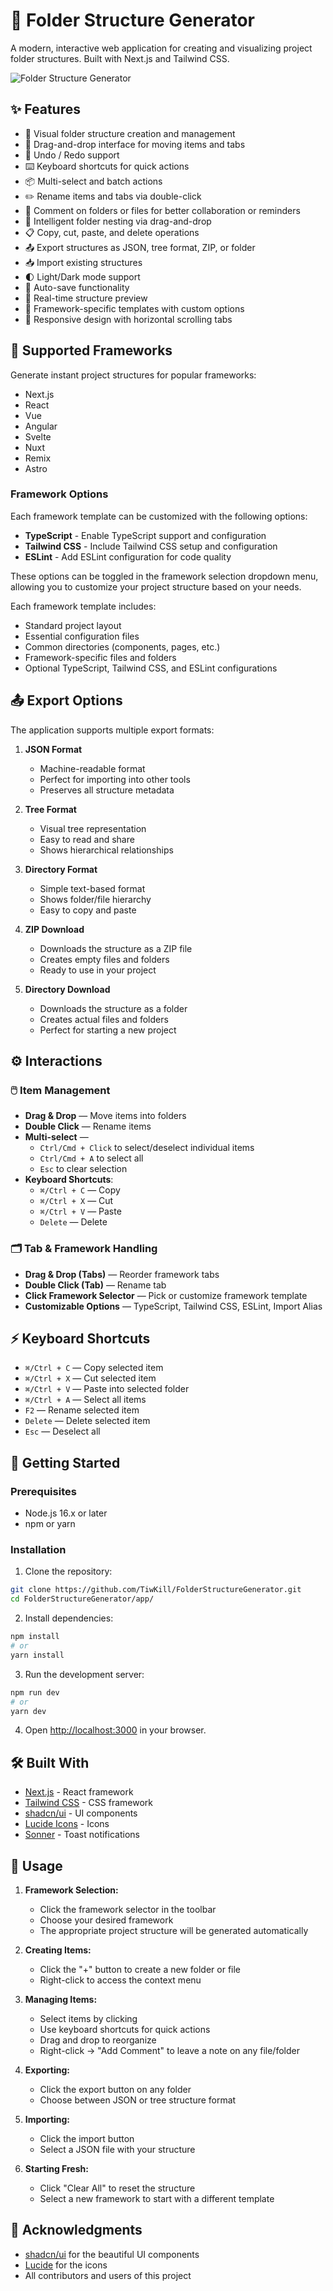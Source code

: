 # 📁 Folder Structure Generator

A modern, interactive web application for creating and visualizing project folder structures. Built with Next.js and Tailwind CSS.

![Folder Structure Generator](public/preview.png)

## ✨ Features

- 🌳 Visual folder structure creation and management
- 🎯 Drag-and-drop interface for moving items and tabs
- 🔄 Undo / Redo support
- ⌨️ Keyboard shortcuts for quick actions
- 📦 Multi-select and batch actions
- ✏️ Rename items and tabs via double-click
- 💬 Comment on folders or files for better collaboration or reminders
- 🧠 Intelligent folder nesting via drag-and-drop
- 📋 Copy, cut, paste, and delete operations
- 📤 Export structures as JSON, tree format, ZIP, or folder
- 📥 Import existing structures
- 🌓 Light/Dark mode support
- 💾 Auto-save functionality
- 🔄 Real-time structure preview
- 🎁 Framework-specific templates with custom options
- 📱 Responsive design with horizontal scrolling tabs

## 🎁 Supported Frameworks

Generate instant project structures for popular frameworks:

- Next.js
- React
- Vue
- Angular
- Svelte
- Nuxt
- Remix
- Astro

### Framework Options

Each framework template can be customized with the following options:

- **TypeScript** - Enable TypeScript support and configuration
- **Tailwind CSS** - Include Tailwind CSS setup and configuration
- **ESLint** - Add ESLint configuration for code quality

These options can be toggled in the framework selection dropdown menu, allowing you to customize your project structure based on your needs.

Each framework template includes:
- Standard project layout
- Essential configuration files
- Common directories (components, pages, etc.)
- Framework-specific files and folders
- Optional TypeScript, Tailwind CSS, and ESLint configurations

## 📤 Export Options

The application supports multiple export formats:

1. **JSON Format**
   - Machine-readable format
   - Perfect for importing into other tools
   - Preserves all structure metadata

2. **Tree Format**
   - Visual tree representation
   - Easy to read and share
   - Shows hierarchical relationships

3. **Directory Format**
   - Simple text-based format
   - Shows folder/file hierarchy
   - Easy to copy and paste

4. **ZIP Download**
   - Downloads the structure as a ZIP file
   - Creates empty files and folders
   - Ready to use in your project

5. **Directory Download**
   - Downloads the structure as a folder
   - Creates actual files and folders
   - Perfect for starting a new project

## ⚙️ Interactions

### 🖱️ Item Management

- **Drag & Drop** — Move items into folders
- **Double Click** — Rename items
- **Multi-select** —  
  - `Ctrl/Cmd + Click` to select/deselect individual items  
  - `Ctrl/Cmd + A` to select all  
  - `Esc` to clear selection
- **Keyboard Shortcuts**:  
  - `⌘/Ctrl + C` — Copy  
  - `⌘/Ctrl + X` — Cut  
  - `⌘/Ctrl + V` — Paste  
  - `Delete` — Delete  

### 🗂️ Tab & Framework Handling

- **Drag & Drop (Tabs)** — Reorder framework tabs
- **Double Click (Tab)** — Rename tab
- **Click Framework Selector** — Pick or customize framework template
- **Customizable Options** — TypeScript, Tailwind CSS, ESLint, Import Alias

## ⚡ Keyboard Shortcuts

- `⌘/Ctrl + C` — Copy selected item  
- `⌘/Ctrl + X` — Cut selected item  
- `⌘/Ctrl + V` — Paste into selected folder  
- `⌘/Ctrl + A` — Select all items  
- `F2` — Rename selected item  
- `Delete` — Delete selected item  
- `Esc` — Deselect all  

## 🚀 Getting Started

### Prerequisites

- Node.js 16.x or later
- npm or yarn

### Installation

1. Clone the repository:
```bash
git clone https://github.com/TiwKill/FolderStructureGenerator.git
cd FolderStructureGenerator/app/
```

2. Install dependencies:
```bash
npm install
# or
yarn install
```

3. Run the development server:
```bash
npm run dev
# or
yarn dev
```

4. Open [http://localhost:3000](http://localhost:3000) in your browser.

## 🛠️ Built With

- [Next.js](https://nextjs.org/) - React framework
- [Tailwind CSS](https://tailwindcss.com/) - CSS framework
- [shadcn/ui](https://ui.shadcn.com/) - UI components
- [Lucide Icons](https://lucide.dev/) - Icons
- [Sonner](https://sonner.emilkowal.ski/) - Toast notifications

## 📝 Usage

1. **Framework Selection:**
   - Click the framework selector in the toolbar
   - Choose your desired framework
   - The appropriate project structure will be generated automatically

2. **Creating Items:**
   - Click the "+" button to create a new folder or file
   - Right-click to access the context menu

3. **Managing Items:**
   - Select items by clicking
   - Use keyboard shortcuts for quick actions
   - Drag and drop to reorganize
   - Right-click → "Add Comment" to leave a note on any file/folder

4. **Exporting:**
   - Click the export button on any folder
   - Choose between JSON or tree structure format

5. **Importing:**
   - Click the import button
   - Select a JSON file with your structure

6. **Starting Fresh:**
   - Click "Clear All" to reset the structure
   - Select a new framework to start with a different template

## 👏 Acknowledgments

- [shadcn/ui](https://ui.shadcn.com/) for the beautiful UI components
- [Lucide](https://lucide.dev/) for the icons
- All contributors and users of this project
